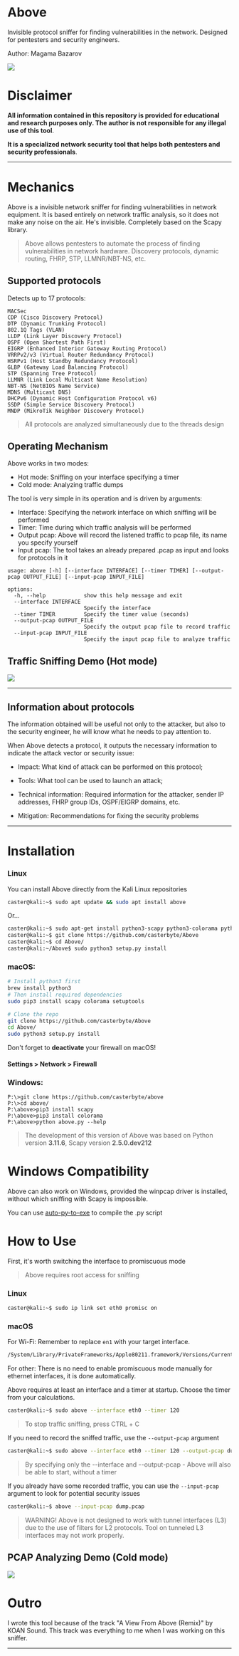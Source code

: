 # Above

Invisible protocol sniffer for finding vulnerabilities in the network. Designed for pentesters and security engineers.

Author: Magama Bazarov

![](/cover/kali-above.png)

# Disclaimer

**All information contained in this repository is provided for educational and research purposes only. The author is not responsible for any illegal use of this tool**.

**It is a specialized network security tool that helps both pentesters and security professionals**.

---

# Mechanics

Above is a invisible network sniffer for finding vulnerabilities in network equipment. It is based entirely on network traffic analysis, so it does not make any noise on the air. He's invisible. Completely based on the Scapy library.

> Above allows pentesters to automate the process of finding vulnerabilities in network hardware. Discovery protocols, dynamic routing, FHRP, STP, LLMNR/NBT-NS, etc.

## Supported protocols

Detects up to 17 protocols:

```
MACSec
CDP (Cisco Discovery Protocol)
DTP (Dynamic Trunking Protocol)
802.1Q Tags (VLAN)
LLDP (Link Layer Discovery Protocol) 
OSPF (Open Shortest Path First)
EIGRP (Enhanced Interior Gateway Routing Protocol)
VRRPv2/v3 (Virtual Router Redundancy Protocol)
HSRPv1 (Host Standby Redundancy Protocol)
GLBP (Gateway Load Balancing Protocol)
STP (Spanning Tree Protocol)
LLMNR (Link Local Multicast Name Resolution)
NBT-NS (NetBIOS Name Service)
MDNS (Multicast DNS)
DHCPv6 (Dynamic Host Configuration Protocol v6)
SSDP (Simple Service Discovery Protocol)
MNDP (MikroTik Neighbor Discovery Protocol)
```
> All protocols are analyzed simultaneously due to the threads design

## Operating Mechanism

Above works in two modes:

- Hot mode: Sniffing on your interface specifying a timer
- Cold mode: Analyzing traffic dumps

The tool is very simple in its operation and is driven by arguments:

- Interface: Specifying the network interface on which sniffing will be performed
- Timer: Time during which traffic analysis will be performed
- Output pcap: Above will record the listened traffic to pcap file, its name you specify yourself
- Input pcap: The tool takes an already prepared .pcap as input and looks for protocols in it

```
usage: above [-h] [--interface INTERFACE] [--timer TIMER] [--output-pcap OUTPUT_FILE] [--input-pcap INPUT_FILE]

options:
  -h, --help            show this help message and exit
  --interface INTERFACE
                        Specify the interface
  --timer TIMER         Specify the timer value (seconds)
  --output-pcap OUTPUT_FILE
                        Specify the output pcap file to record traffic
  --input-pcap INPUT_FILE
                        Specify the input pcap file to analyze traffic
```



## Traffic Sniffing Demo (Hot mode)

![](/demos/hotmode.gif)

---

## Information about protocols

The information obtained will be useful not only to the attacker, but also to the security engineer, he will know what he needs to pay attention to.

When Above detects a protocol, it outputs the necessary information to indicate the attack vector or security issue:

- Impact: What kind of attack can be performed on this protocol;

- Tools: What tool can be used to launch an attack;

- Technical information: Required information for the attacker, sender IP addresses, FHRP group IDs, OSPF/EIGRP domains, etc.

- Mitigation: Recommendations for fixing the security problems

---

# Installation

### Linux
You can install Above directly from the Kali Linux repositories
```bash
caster@kali:~$ sudo apt update && sudo apt install above
```

Or...

```bash
caster@kali:~$ sudo apt-get install python3-scapy python3-colorama python3-setuptools
caster@kali:~$ git clone https://github.com/casterbyte/Above
caster@kali:~$ cd Above/
caster@kali:~/Above$ sudo python3 setup.py install
```

### macOS:
```bash
# Install python3 first
brew install python3
# Then install required dependencies
sudo pip3 install scapy colorama setuptools

# Clone the repo
git clone https://github.com/casterbyte/Above
cd Above/
sudo python3 setup.py install
```

Don't forget to **deactivate** your firewall on macOS!
#### Settings > Network > Firewall

### Windows:
```
P:\>git clone https://github.com/casterbyte/above
P:\>cd above/
P:\above>pip3 install scapy
P:\above>pip3 install colorama
P:\above>python above.py --help
```

> The development of this version of Above was based on Python version **3.11.6**, Scapy version **2.5.0.dev212**

# Windows Compatibility

Above can also work on Windows, provided the winpcap driver is installed, without which sniffing with Scapy is impossible.

You can use [auto-py-to-exe](https://pypi.org/project/auto-py-to-exe/) to compile the .py script

# How to Use

First, it's worth switching the interface to promiscuous mode

> Above requires root access for sniffing

### Linux
```bash
caster@kali:~$ sudo ip link set eth0 promisc on 
```

### macOS
For Wi-Fi:
Remember to replace `en1` with your target interface.
```bash
/System/Library/PrivateFrameworks/Apple80211.framework/Versions/Current/Resources/airport en1 sniff
```

For other:
There is no need to enable promiscuous mode manually for ethernet interfaces, it is done automatically.

Above requires at least an interface and a timer at startup. Choose the timer from your calculations.

```bash
caster@kali:~$ sudo above --interface eth0 --timer 120
```
> To stop traffic sniffing, press CTRL + С

If you need to record the sniffed traffic, use the `--output-pcap` argument

```bash
caster@kali:~$ sudo above --interface eth0 --timer 120 --output-pcap dump.pcap
```
> By specifying only the --interface and --output-pcap - Above will also be able to start, without a timer

If you already have some recorded traffic, you can use the `--input-pcap` argument to look for potential security issues

```bash
caster@kali:~$ above --input-pcap dump.pcap
```

> WARNING! Above is not designed to work with tunnel interfaces (L3) due to the use of filters for L2 protocols. Tool on tunneled L3 interfaces may not work properly.

## PCAP Analyzing Demo (Cold mode)

![](/demos/coldmode.gif)


# Outro

I wrote this tool because of the track "A View From Above (Remix)" by KOAN Sound.
This track was everything to me when I was working on this sniffer.

---

